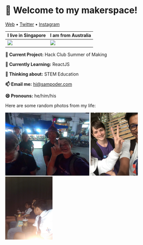 <h1 align="left">👋 Welcome to my makerspace!</h3>

<p align="left">
  <a href="https://sampoder.com">Web</a> •
  <a href="https://twitter.com/sam_poder">Twitter</a> •
  <a href="https://instagram.com/sam_poder">Instagram</a>
</p>

| I live in **Singapore**  | I am from **Australia**  |
|---|---|
| <img src ="https://source.unsplash.com/400x400/?marina%20bay,landscape,singapore" width = "200px">  |  <img src ="https://source.unsplash.com/400x400/?sydney,landscape,australia" width = "200px"> |

**🔭 Current Project:** Hack Club Summer of Making

**🌱 Currently Learning:** ReactJS

**🤔 Thinking about:** STEM Education

**📫 Email me:** hi@sampoder.com

**😄 Pronouns:** he/him/his

Here are some random photos from my life:

<img src ="https://github.com/sampoder/sampoder/raw/master/GOPR5263.JPG" height = "200px">  <img src ="https://github.com/sampoder/sampoder/raw/master/IMG_0269.jpg" height = "200px"> <img src ="https://github.com/sampoder/sampoder/raw/master/IMG_20190427_185037401.jpg/" height = "200px">

<!--
**sampoder/sampoder** is a ✨ _special_ ✨ repository because its `README.md` (this file) appears on your GitHub profile.

Here are some ideas to get you started:

- 🔭 I’m currently working on ...
- 🌱 I’m currently learning ...
- 👯 I’m looking to collaborate on ...
- 🤔 I’m looking for help with ...
- 💬 Ask me about ...
- 📫 How to reach me: ...
- 😄 Pronouns: ...
- ⚡ Fun fact: ...
-->
